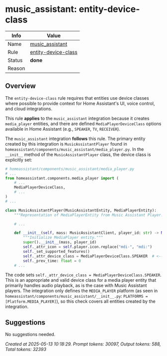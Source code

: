 # music_assistant: entity-device-class

| Info   | Value                                                                    |
|--------|--------------------------------------------------------------------------|
| Name   | [music_assistant](https://www.home-assistant.io/integrations/music_assistant/) |
| Rule   | [entity-device-class](https://developers.home-assistant.io/docs/core/integration-quality-scale/rules/entity-device-class)                                                     |
| Status | **done**                                       |
| Reason |                                                                          |

## Overview

The `entity-device-class` rule requires that entities use device classes where possible to provide context for Home Assistant's UI, voice control, and cloud integrations.

This rule **applies** to the `music_assistant` integration because it creates `media_player` entities, and there are defined `MediaPlayerDeviceClass` options available in Home Assistant (e.g., `SPEAKER`, `TV`, `RECEIVER`).

The `music_assistant` integration **follows** this rule.
The primary entity created by this integration is `MusicAssistantPlayer` found in `homeassistant/components/music_assistant/media_player.py`.
In the `__init__` method of the `MusicAssistantPlayer` class, the device class is explicitly set:

```python
# homeassistant/components/music_assistant/media_player.py
# ...
from homeassistant.components.media_player import (
    # ...
    MediaPlayerDeviceClass,
    # ...
)
# ...

class MusicAssistantPlayer(MusicAssistantEntity, MediaPlayerEntity):
    """Representation of MediaPlayerEntity from Music Assistant Player."""

    # ...

    def __init__(self, mass: MusicAssistantClient, player_id: str) -> None:
        """Initialize MediaPlayer entity."""
        super().__init__(mass, player_id)
        self._attr_icon = self.player.icon.replace("mdi-", "mdi:")
        self._set_supported_features()
        self._attr_device_class = MediaPlayerDeviceClass.SPEAKER  # <-- Rule followed here
        self._prev_time: float = 0
    # ...
```

The code sets `self._attr_device_class = MediaPlayerDeviceClass.SPEAKER`. This is an appropriate and valid device class for a media player entity that primarily handles audio playback, as is the case with Music Assistant players. The integration only defines the `MEDIA_PLAYER` platform (as seen in `homeassistant/components/music_assistant/__init__.py`: `PLATFORMS = [Platform.MEDIA_PLAYER]`), so this check covers all entities created by the integration.

## Suggestions

No suggestions needed.

_Created at 2025-05-13 10:18:29. Prompt tokens: 30097, Output tokens: 588, Total tokens: 32393_
